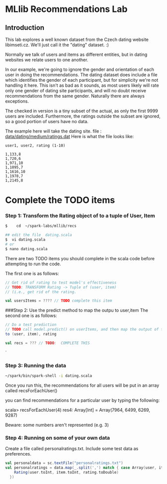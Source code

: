 MLlib Recommendations Lab
=============================

## Introduction

This lab explores a well known dataset from the Czech dating website libimseti.cz.  We'll
just call it the "dating" dataset. :)

Normally we talk of users and items as different entities, but in dating websites we 
relate users to one another.

In our example, we're going to ignore the gender and orientation of each user in doing
the recommendations.   The dating dataset does include a file which identifies the 
gender of each participant, but for simplicity we're not handling it here. This isn't
as bad as it sounds, as most users likely will rate only one gender of dating site
participants, and will no doubt receive recommendations from the same gender. Naturally
there are always exceptions.

The checked in version is a tiny subset of the actual, as only the first 9999 users are
included.  Furthermore, the ratings outside the subset are ignored, so a good portion of
users have no data.

The example here will take the dating site.
file : [data/dating/medium/ratings.dat](../../data/dating/medium/ratings.dat)
Here is what the file looks like:
```
user1, user2, rating (1-10)
```

```
1,133,8
1,720,6
1,971,10
1,1095,7
1,1616,10
1,1978,7
1,2145,8
```


Complete the TODO items
======================

### Step 1:  Transform the Rating object of to a tuple of User, Item

```bash
$    cd  ~/spark-labs/mllib/recs

## edit the file  dating.scala
$  vi dating.scala
# or 
$ nano dating.scala
```

There are two TODO items you should complete in the scala code before attempting to run the 
code.

The first one is as follows:

```scala
// Get rid of rating to test model's effectiveness
// TODO: TRANSFORM Rating -> Tuple of (user, item)
// (i.e., get rid of the rating.

val usersItems = ???? // TODO complete this item
```

###Step 2:   Use the predict method to map the outpu to user,item
The second one is as follows:
```scala
// Do a test prediction
// TODO call model.predict() on userItems, and then map the output of that
to (user, item), rating

val recs = ??? // TODO:  COMPLETE THIS
```

`




### Step 3: Running the data

```bash
~/spark/bin/spark-shell -i dating.scala
```

Once you run this, the recommendations for all users will be put in an array
called recsForEachUser()

you can find recommendations for a particular user by typing the following:

scala> recsForEachUser(4) 
res4: Array[Int] = Array(7964, 6499, 6269, 9287)

Beware: some numbers aren't represented (e.g. 3)

### Step 4: Running on some of your own data

Create a file called personalratings.txt.  Include some test data as preferences.

```scala
val personaldata = sc.textFile("personalratings.txt")
val personalratings = data.map(_.split(',') match { case Array(user, item, rating) =>
    Rating(user.toInt, item.toInt, rating.toDouble)
  })
```


